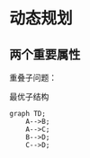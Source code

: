 # 动态规划

## 两个重要属性
重叠子问题：

最优子结构 





```mermaid
graph TD;
    A-->B;
    A-->C;
    B-->D;
    C-->D;
```